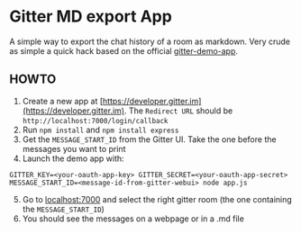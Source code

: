 # Gitter MD export App

A simple way to export the chat history of a room as markdown. Very crude as simple a quick hack based on the official [gitter-demo-app](https://github.com/gitterHQ/gitter-demo-app).

## HOWTO

1. Create a new app at [https://developer.gitter.im](https://developer.gitter.im). The ```Redirect URL``` should be ```http://localhost:7000/login/callback```
2. Run `npm install` and `npm install express`
3. Get the `MESSAGE_START_ID` from the Gitter UI. Take the one before the messages you want to print
4. Launch the demo app with:

```
GITTER_KEY=<your-oauth-app-key> GITTER_SECRET=<your-oauth-app-secret> MESSAGE_START_ID=<message-id-from-gitter-webui> node app.js
```

5. Go to [localhost:7000](http://localhost:7000/) and select the right gitter room (the one containing the `MESSAGE_START_ID`)
6. You should see the messages on a webpage or in a .md file
